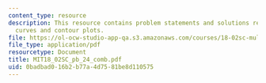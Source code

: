 ```yaml
---
content_type: resource
description: This resource contains problem statements and solutions related to level
  curves and contour plots.
file: https://ol-ocw-studio-app-qa.s3.amazonaws.com/courses/18-02sc-multivariable-calculus-fall-2010/0badbad016b2b77a4d7581be8d110575_MIT18_02SC_pb_24_comb.pdf
file_type: application/pdf
resourcetype: Document
title: MIT18_02SC_pb_24_comb.pdf
uid: 0badbad0-16b2-b77a-4d75-81be8d110575
---
```

